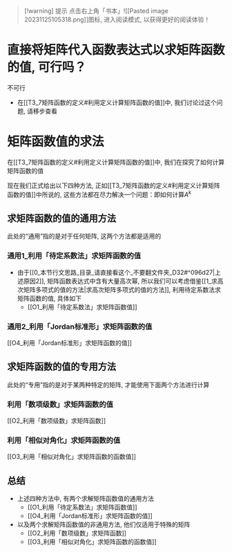 
>[!warning] 提示
>点击右上角「书本」![[Pasted image 20231125105318.png]]图标, 进入阅读模式, 以获得更好的阅读体验！

# 直接将矩阵代入函数表达式以求矩阵函数的值, 可行吗？

不可行

- 在[[T3_7矩阵函数的定义#利用定义计算矩阵函数的值]]中, 我们讨论过这个问题, 请移步查看

# 矩阵函数值的求法

在[[T3_7矩阵函数的定义#利用定义计算矩阵函数的值]]中, 我们在探究了如何计算矩阵函数的值

现在我们正式给出以下四种方法, 正如[[T3_7矩阵函数的定义#利用定义计算矩阵函数的值]]中所说的, 这些方法都在尽力解决一个问题：即如何计算$A^k$ 

## 求矩阵函数的值的通用方法

此处的“通用”指的是对于任何矩阵, 这两个方法都是适用的

### 通用1_利用「待定系数法」求矩阵函数的值

- 由于[[0_本节行文思路_目录_请直接看这个_不要翻文件夹_D32#^096d27|上述原因2]], 矩阵函数表达式中含有大量高次幂, 所以我们可以考虑借鉴[[1_求高次矩阵多项式的值的方法|求高次矩阵多项式的值的方法]], 利用待定系数法求矩阵函数的值, 具体如下
	- [[O1_利用「待定系数法」求矩阵函数值]]

### 通用2_利用「Jordan标准形」求矩阵函数的值

[[O4_利用「Jordan标准形」求矩阵函数的值]]

## 求矩阵函数的值的专用方法

此处的“专用”指的是对于某两种特定的矩阵, 才能使用下面两个方法进行计算

### 利用「数项级数」求矩阵函数的值

[[O2_利用「数项级数」求矩阵函数]]

### 利用「相似对角化」求矩阵函数的值

[[O3_利用「相似对角化」求矩阵函数的函数值]]

## 总结

- 上述四种方法中, 有两个求解矩阵函数值的通用方法
	- [[O1_利用「待定系数法」求矩阵函数值]] 
	- [[O4_利用「Jordan标准形」求矩阵函数的值]] 
- 以及两个求解矩阵函数值的非通用方法, 他们仅适用于特殊的矩阵
	- [[O2_利用「数项级数」求矩阵函数]] 
	- [[O3_利用「相似对角化」求矩阵函数的函数值]] 

